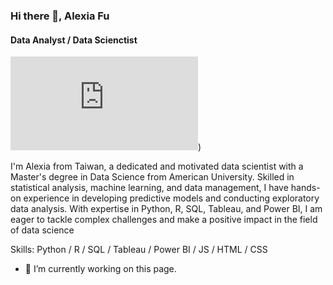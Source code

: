 ### Hi there 👋, Alexia Fu
#### Data Analyst / Data Scienctist
![Data Analyst / Data Scienctist](https://github.com/alexiafu/alexiafu/blob/main/My%20project.pdf))

I'm Alexia from Taiwan, a dedicated and motivated data scientist with a Master's degree in Data Science from American University. Skilled in statistical analysis, machine learning, and data management, I have hands-on experience in developing predictive models and conducting exploratory data analysis. With expertise in Python, R, SQL, Tableau, and Power BI, I am eager to tackle complex challenges and make a positive impact in the field of data science

Skills: Python / R / SQL / Tableau / Power BI / JS / HTML / CSS

- 🔭 I’m currently working on this page. 











